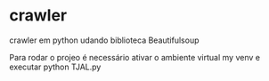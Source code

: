 # crawler
crawler em python udando biblioteca Beautifulsoup

Para rodar o projeo é necessário ativar o ambiente virtual my venv
e executar python TJAL.py
